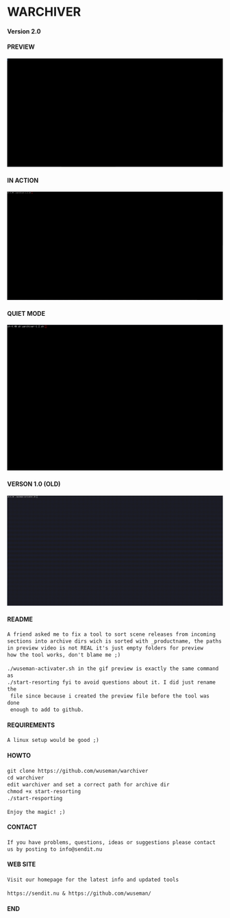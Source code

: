 # WARCHIVER

#### Version 2.0

#### PREVIEW
![Screenshot](files/warchiver-1.2-preview.gif)

#### IN ACTION
![Screenshot](files/in.action.gif)

#### QUIET MODE
![Screenshot](files/quiet-mode.gif)

#### VERSON 1.0 (OLD)
![Screenshot](files/warchiver.gif)

#### README

    A friend asked me to fix a tool to sort scene releases from incoming     
    sections into archive dirs wich is sorted with _productname, the paths   
    in preview video is not REAL it's just empty folders for preview         
    how the tool works, don't blame me ;) 

    ./wuseman-activater.sh in the gif preview is exactly the same command as 
    ./start-resorting fyi to avoid questions about it. I did just rename the 
     file since because i created the preview file before the tool was done 
     enough to add to github. 

 #### REQUIREMENTS

    A linux setup would be good ;)

#### HOWTO

    git clone https://github.com/wuseman/warchiver
    cd warchiver
    edit warchiver and set a correct path for archive dir
    chmod +x start-resorting
    ./start-resporting

    Enjoy the magic! ;)

#### CONTACT 

    If you have problems, questions, ideas or suggestions please contact
    us by posting to info@sendit.nu

#### WEB SITE

    Visit our homepage for the latest info and updated tools

    https://sendit.nu & https://github.com/wuseman/

#### END

